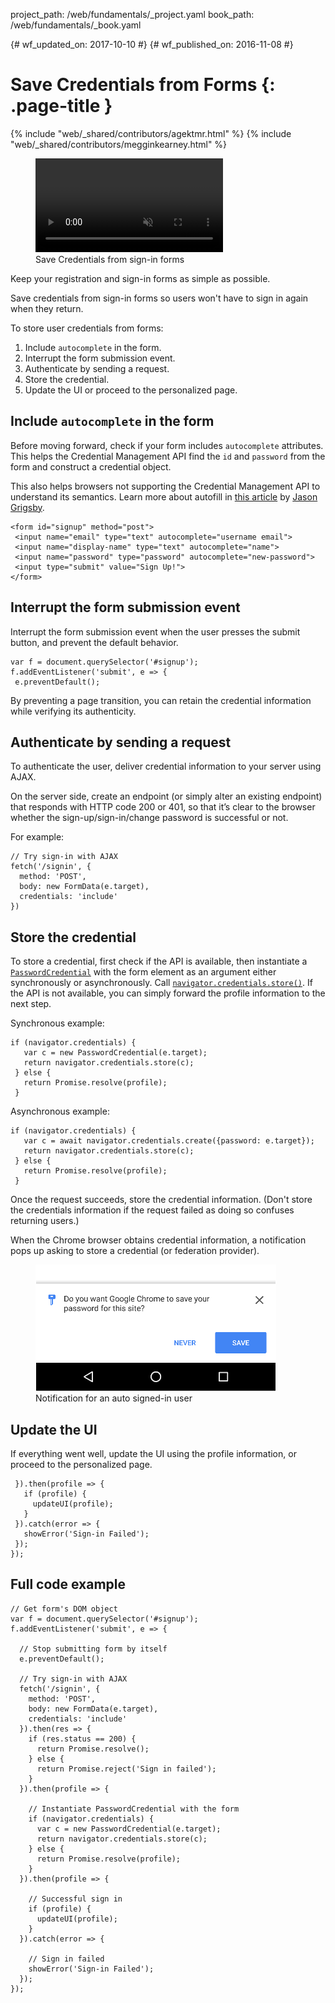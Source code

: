 project_path: /web/fundamentals/_project.yaml
book_path: /web/fundamentals/_book.yaml

{# wf_updated_on: 2017-10-10 #}
{# wf_published_on: 2016-11-08 #}

# Save Credentials from Forms {: .page-title }

{% include "web/_shared/contributors/agektmr.html" %}
{% include "web/_shared/contributors/megginkearney.html" %}

<div class="attempt-right">
  <figure>
    <video src="animations/credential-management-smaller.mov"
           style="max-height: 400px;" autoplay muted loop controls></video>
    <figcaption>Save Credentials from sign-in forms</figcaption>
  </figure>
</div>

Keep your registration and sign-in forms as simple as possible.

Save credentials from sign-in forms
so users won't have to sign in again when they return.

To store user credentials from forms:

1. Include `autocomplete` in the form.
2. Interrupt the form submission event.
3. Authenticate by sending a request.
4. Store the credential.
5. Update the UI or proceed to the personalized page.

## Include `autocomplete` in the form

Before moving forward,
check if your form includes `autocomplete` attributes.
This helps the Credential Management API find the `id` and `password`
from the form and construct a credential object.

This also helps browsers not supporting the Credential Management API
to understand its semantics.
Learn more about autofill in
[this article](https://cloudfour.com/thinks/autofill-what-web-devs-should-know-but-dont/) by
[Jason Grigsby](https://medium.com/@grigs).

    <form id="signup" method="post">
     <input name="email" type="text" autocomplete="username email">
     <input name="display-name" type="text" autocomplete="name">
     <input name="password" type="password" autocomplete="new-password">
     <input type="submit" value="Sign Up!">
    </form>

## Interrupt the form submission event

Interrupt the form submission event when the user presses the submit button,
and prevent the default behavior.

    var f = document.querySelector('#signup');
    f.addEventListener('submit', e => {
     e.preventDefault();

By preventing a page transition,
you can retain the credential information while verifying its authenticity.

## Authenticate by sending a request

To authenticate the user, deliver credential information to your server using AJAX.

On the server side, create an endpoint (or simply alter an existing endpoint)
that responds with HTTP code 200 or 401, so that it’s clear to the browser
whether the sign-up/sign-in/change password is successful or not.

For example:

    // Try sign-in with AJAX
    fetch('/signin', {
      method: 'POST',
      body: new FormData(e.target),
      credentials: 'include'
    })

## Store the credential

To store a credential, first check if the API is available,
then instantiate a
[`PasswordCredential`](https://developer.mozilla.org/en-US/docs/Web/API/PasswordCredential)
with the form element as an argument
either synchronously or asynchronously.
Call
[`navigator.credentials.store()`](https://developer.mozilla.org/en-US/docs/Web/API/CredentialsContainer/store).
If the API is not available,
you can simply forward the profile information to the next step.

Synchronous example:

    if (navigator.credentials) {
       var c = new PasswordCredential(e.target);
       return navigator.credentials.store(c);
     } else {
       return Promise.resolve(profile);
     }

Asynchronous example:

    if (navigator.credentials) {
       var c = await navigator.credentials.create({password: e.target});
       return navigator.credentials.store(c);
     } else {
       return Promise.resolve(profile);
     }

Once the request succeeds, store the credential information.
(Don't store the credentials information if the request failed
as doing so confuses returning users.)

When the Chrome browser obtains credential information,
a notification pops up asking to store a credential
(or federation provider).

<figure>
  <img src="imgs/store-credential.png">
  <figcaption>Notification for an auto signed-in user</figcaption>
</figure>

<div class="clearfix"></div>

## Update the UI

If everything went well, update the UI using the profile information,
or proceed to the personalized page.

     }).then(profile => {
       if (profile) {
         updateUI(profile);
       }
     }).catch(error => {
       showError('Sign-in Failed');
     });
    });

## Full code example

    // Get form's DOM object
    var f = document.querySelector('#signup');
    f.addEventListener('submit', e => {

      // Stop submitting form by itself
      e.preventDefault();

      // Try sign-in with AJAX
      fetch('/signin', {
        method: 'POST',
        body: new FormData(e.target),
        credentials: 'include'
      }).then(res => {
        if (res.status == 200) {
          return Promise.resolve();
        } else {
          return Promise.reject('Sign in failed');
        }
      }).then(profile => {

        // Instantiate PasswordCredential with the form
        if (navigator.credentials) {
          var c = new PasswordCredential(e.target);
          return navigator.credentials.store(c);
        } else {
          return Promise.resolve(profile);
        }
      }).then(profile => {

        // Successful sign in
        if (profile) {
          updateUI(profile);
        }
      }).catch(error => {

        // Sign in failed
        showError('Sign-in Failed');
      });
    });

